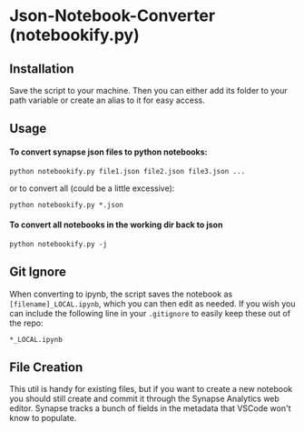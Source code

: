 # Json-Notebook-Converter (notebookify.py)

## Installation
Save the script to your machine. Then you can either add its folder to your path variable or create an alias to it for easy access.


## Usage

#### To convert synapse json files to python notebooks:

    python notebookify.py file1.json file2.json file3.json ...

or to convert all (could be a little excessive):

    python notebookify.py *.json


#### To convert all notebooks in the working dir back to json

    python notebookify.py -j
 
## Git Ignore
When converting to ipynb, the script saves the notebook as `[filename]_LOCAL.ipynb`, which you can then edit as needed.
If you wish you can include the following line in your `.gitignore` to easily keep these out of the repo:

    *_LOCAL.ipynb

## File Creation
This util is handy for existing files, but if you want to create a new notebook you should still create and commit it through the Synapse Analytics web editor. Synapse tracks a bunch of fields in the metadata that VSCode won't know to populate.